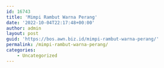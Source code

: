 ```yaml
---
id: 16743
title: 'Mimpi Rambut Warna Perang'
date: '2022-10-04T22:17:48+00:00'
author: admin
layout: post
guid: 'https://bos.awn.biz.id/mimpi-rambut-warna-perang/'
permalink: /mimpi-rambut-warna-perang/
categories:
    - Uncategorized
---
```


